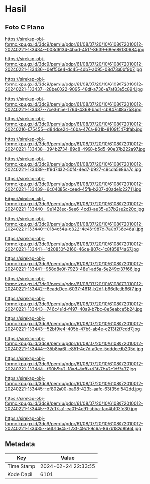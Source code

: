 # Hasil

## Foto C Plano

https://sirekap-obj-formc.kpu.go.id/3dc9/pemilu/pdpr/61/08/07/20/10/6108072010012-20240221-183434--003d6134-4bad-4517-8639-68ee86130684.jpg

https://sirekap-obj-formc.kpu.go.id/3dc9/pemilu/pdpr/61/08/07/20/10/6108072010012-20240221-183436--0eff50e4-dc45-4db7-a095-08d73a0bf9b7.jpg

https://sirekap-obj-formc.kpu.go.id/3dc9/pemilu/pdpr/61/08/07/20/10/6108072010012-20240221-183437--28be0022-9095-48df-a736-a7af83e5c894.jpg

https://sirekap-obj-formc.kpu.go.id/3dc9/pemilu/pdpr/61/08/07/20/10/6108072010012-20240221-183437--7ce3615e-1764-4368-bad1-cb847c88a758.jpg

https://sirekap-obj-formc.kpu.go.id/3dc9/pemilu/pdpr/61/08/07/20/10/6108072010012-20240216-075455--d84dde24-46ba-476a-801b-8109f547dfab.jpg

https://sirekap-obj-formc.kpu.go.id/3dc9/pemilu/pdpr/61/08/07/20/10/6108072010012-20240221-183438--394b2734-89c8-4998-b5d5-90e37b222a97.jpg

https://sirekap-obj-formc.kpu.go.id/3dc9/pemilu/pdpr/61/08/07/20/10/6108072010012-20240221-183439--ff9d7432-50f4-4ed7-b927-c9cda5686a7c.jpg

https://sirekap-obj-formc.kpu.go.id/3dc9/pemilu/pdpr/61/08/07/20/10/6108072010012-20240221-183439--6c04085c-ceed-45fb-b207-d0ade1c22711.jpg

https://sirekap-obj-formc.kpu.go.id/3dc9/pemilu/pdpr/61/08/07/20/10/6108072010012-20240221-183440--9e1428ec-5ee6-4cd3-ae35-e37b2ee2c20c.jpg

https://sirekap-obj-formc.kpu.go.id/3dc9/pemilu/pdpr/61/08/07/20/10/6108072010012-20240221-183440--0184c64a-c322-4e48-987c-7a0b738e48a1.jpg

https://sirekap-obj-formc.kpu.go.id/3dc9/pemilu/pdpr/61/08/07/20/10/6108072010012-20240221-183441--1d20850f-2160-46ce-807c-1c8f85874a67.jpg

https://sirekap-obj-formc.kpu.go.id/3dc9/pemilu/pdpr/61/08/07/20/10/6108072010012-20240221-183441--958d8e0f-7923-48e1-ad5a-5e249cf37f66.jpg

https://sirekap-obj-formc.kpu.go.id/3dc9/pemilu/pdpr/61/08/07/20/10/6108072010012-20240221-183442--8cadd0ec-6037-4618-b2df-b66dfcdb66f7.jpg

https://sirekap-obj-formc.kpu.go.id/3dc9/pemilu/pdpr/61/08/07/20/10/6108072010012-20240221-183443--746c4e1d-f497-40a9-b7bc-8e5eabce5b24.jpg

https://sirekap-obj-formc.kpu.go.id/3dc9/pemilu/pdpr/61/08/07/20/10/6108072010012-20240221-183443--52bf9fe4-405b-47b6-ab4e-c213f2f7cdd7.jpg

https://sirekap-obj-formc.kpu.go.id/3dc9/pemilu/pdpr/61/08/07/20/10/6108072010012-20240221-183444--35b8ba6f-e851-4e7d-a0ee-5dddcedb205d.jpg

https://sirekap-obj-formc.kpu.go.id/3dc9/pemilu/pdpr/61/08/07/20/10/6108072010012-20240221-183444--f60b5fa2-18ad-4aff-a43f-7ba2c1df2a37.jpg

https://sirekap-obj-formc.kpu.go.id/3dc9/pemilu/pdpr/61/08/07/20/10/6108072010012-20240221-183445--ef802a00-ba98-423b-aafc-63f35df542dd.jpg

https://sirekap-obj-formc.kpu.go.id/3dc9/pemilu/pdpr/61/08/07/20/10/6108072010012-20240221-183445--32c17aa1-ea01-4c91-abba-fac4bf03fe30.jpg

https://sirekap-obj-formc.kpu.go.id/3dc9/pemilu/pdpr/61/08/07/20/10/6108072010012-20240221-183435--5601de45-123f-49c1-9c6a-867b182d8b64.jpg


## Metadata

| Key        | Value               |
| ---------- | ------------------- |
| Time Stamp | 2024-02-24 22:33:55 |
| Kode Dapil | 6101                |



